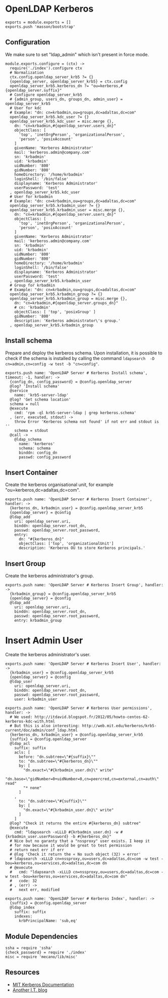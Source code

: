 
# OpenLDAP Kerberos

    exports = module.exports = []
    exports.push 'masson/bootstrap'

## Configuration

We make sure to set "ldap_admin" which isn't present in
force mode.

    module.exports.configure = (ctx) ->
      require('./index').configure ctx
      # Normalization
      ctx.config.openldap_server_krb5 ?= {}
      {openldap_server, openldap_server_krb5} = ctx.config
      openldap_server_krb5.kerberos_dn ?= "ou=kerberos,#{openldap_server.suffix}"
      # Configure openldap_server_krb5
      # {admin_group, users_dn, groups_dn, admin_user} = openldap_server_krb5
      # User for kdc
      # Example: "dn: cn=krbadmin,ou=groups,dc=adaltas,dc=com"
      openldap_server_krb5.kdc_user ?= {}
      openldap_server_krb5.kdc_user = misc.merge {},
        dn: "cn=krbadmin,#{openldap_server.users_dn}"
        objectClass: [
          'top', 'inetOrgPerson', 'organizationalPerson',
          'person', 'posixAccount'
        ]
        givenName: 'Kerberos Administrator'
        mail: 'kerberos.admin@company.com'
        sn: 'krbadmin'
        uid: 'krbadmin'
        uidNumber: '800'
        gidNumber: '800'
        homeDirectory: '/home/krbadmin'
        loginShell: '/bin/false'
        displayname: 'Kerberos Administrator'
        userPassword: 'test'
      , openldap_server_krb5.kdc_user
      # User for krbadmin
      # Example: "dn: cn=krbadmin,ou=groups,dc=adaltas,dc=com"
      openldap_server_krb5.krbadmin_user ?= {}
      openldap_server_krb5.krbadmin_user = misc.merge {},
        dn: "cn=krbadmin,#{openldap_server.users_dn}"
        objectClass: [
          'top', 'inetOrgPerson', 'organizationalPerson',
          'person', 'posixAccount'
        ]
        givenName: 'Kerberos Administrator'
        mail: 'kerberos.admin@company.com'
        sn: 'krbadmin'
        uid: 'krbadmin'
        uidNumber: '800'
        gidNumber: '800'
        homeDirectory: '/home/krbadmin'
        loginShell: '/bin/false'
        displayname: 'Kerberos Administrator'
        userPassword: 'test'
      , openldap_server_krb5.krbadmin_user
      # Group for krbadmin
      # Example: "dn: cn=krbadmin,ou=groups,dc=adaltas,dc=com"
      openldap_server_krb5.krbadmin_group ?= {}
      openldap_server_krb5.krbadmin_group = misc.merge {},
        dn: "cn=krbadmin,#{openldap_server.groups_dn}"
        # cn: 'krbadmin'
        objectClass: [ 'top', 'posixGroup' ]
        gidNumber: '800'
        description: 'Kerberos administrator\'s group.'
      , openldap_server_krb5.krbadmin_group

## Install schema

Prepare and deploy the kerberos schema. Upon installation, it
is possible to check if the schema is installed by calling
the command `ldapsearch  -D cn=admin,cn=config -w test -b "cn=config"`.

    exports.push name: 'OpenLDAP Server # Kerberos Install schema', timeout: -1, handler: ->
      {config_dn, config_password} = @config.openldap_server
      @log? 'Install schema'
      @service
        name: 'krb5-server-ldap'
      @log? 'Get schema location'
      schema = null
      @execute
        cmd: 'rpm -ql krb5-server-ldap | grep kerberos.schema'
      , (err, executed, stdout) ->
        throw Error 'Kerberos schema not found' if not err and stdout is ''
        schema = stdout
      @call ->
        @ldap_schema
          name: 'kerberos'
          schema: schema
          binddn: config_dn
          passwd: config_password

## Insert Container

Create the kerberos organisational unit, for example 
"ou=kerberos,dc=adaltas,dc=com".

    exports.push name: 'OpenLDAP Server # Kerberos Insert Container', handler: ->
      {kerberos_dn, krbadmin_user} = @config.openldap_server_krb5
      {openldap_server} = @config
      @ldap_add 
        uri: openldap_server.uri,
        binddn: openldap_server.root_dn,
        passwd: openldap_server.root_password,
        entry: 
          dn: "#{kerberos_dn}"
          objectClass: ['top', 'organizationalUnit']
          description: 'Kerberos OU to store Kerberos principals.'

## Insert Group

Create the kerberos administrator's group.

    exports.push name: 'OpenLDAP Server # Kerberos Insert Group', handler: ->
      {krbadmin_group} = @config.openldap_server_krb5
      {openldap_server} = @config
      @ldap_add
        uri: openldap_server.uri,
        binddn: openldap_server.root_dn,
        passwd: openldap_server.root_password,
        entry: krbadmin_group

# Insert Admin User

Create the kerberos administrator's user.

    exports.push name: 'OpenLDAP Server # Kerberos Insert User', handler: ->
      {krbadmin_user} = @config.openldap_server_krb5
      {openldap_server} = @config
      @ldap_user
        uri: openldap_server.uri,
        binddn: openldap_server.root_dn,
        passwd: openldap_server.root_password,
        user: krbadmin_user

    exports.push name: 'OpenLDAP Server # Kerberos User permissions', handler: ->
      # We used: http://itdavid.blogspot.fr/2012/05/howto-centos-62-kerberos-kdc-with.html
      # But this is also interesting: http://web.mit.edu/kerberos/krb5-current/doc/admin/conf_ldap.html
      {kerberos_dn, krbadmin_user} = @config.openldap_server_krb5
      {suffix} = @config.openldap_server
      @ldap_acl
        suffix: suffix
        acls: [
          before: "dn.subtree=\"#{suffix}\""
          to: "dn.subtree=\"#{kerberos_dn}\""
          by: [
            "dn.exact=\"#{krbadmin_user.dn}\" write"
            "dn.base=\"gidNumber=0+uidNumber=0,cn=peercred,cn=external,cn=auth\" read"
            "* none"
          ]
        ,
          to: "dn.subtree=\"#{suffix}\""
          by: [
            "dn.exact=\"#{krbadmin_user.dn}\" write"
          ]
        ]
      @log? "Check it returns the entire #{kerberos_dn} subtree"
      @execute
        cmd: "ldapsearch -xLLLD #{krbadmin_user.dn} -w #{krbadmin_user.userPassword} -b #{kerberos_dn}"
      # Nice but no garanty that a "nssproxy" user exists. I keep it
      # for now because it would be great to test permission
      # return next err if err
      # @log 'Check it return the « No such object (32) » error'
      # ldapsearch -xLLLD cn=nssproxy,ou=users,dc=adaltas,dc=com -w test -bou=kerberos,ou=services,dc=adaltas,dc=com dn
      # @execute
      #   cmd: "ldapsearch -xLLLD cn=nssproxy,ou=users,dc=adaltas,dc=com -w test -bou=kerberos,ou=services,dc=adaltas,dc=com dn"
      #   code: 32
      # , (err) ->
      #   next err, modified

    exports.push name: 'OpenLDAP Server # Kerberos Index', handler: ->
      {suffix} = @config.openldap_server
      @ldap_index
        suffix: suffix
        indexes:
          krbPrincipalName: 'sub,eq'

## Module Dependencies

    ssha = require 'ssha'
    {check_password} = require './index'
    misc = require 'mecano/lib/misc'

## Resources

*   [MIT Kerberos Documentation](http://web.mit.edu/kerberos/krb5-devel/doc/admin/conf_ldap.html)
*   [Another I.T. blog](http://itdavid.blogspot.fr/2012/05/howto-centos-62-kerberos-kdc-with.html)
